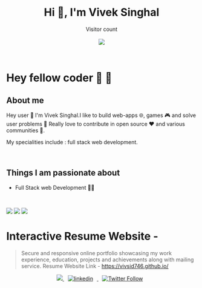 

<h1 align="center">Hi 👋, I'm Vivek Singhal</h1>

<p align="center"> 
  Visitor count<br> <br>
  <img src="https://profile-counter.glitch.me/vivsid746/count.svg" />
</p>

<br/>

# Hey fellow coder :wave: 👋

## About me



Hey user 👋 I'm Vivek Singhal.I like to build web-apps 🌐, games 🎮 and solve user problems 🧐 Really love to contribute in open source ❤️ and various communities 💭.

My specialities include : full stack web development.

<br>




## Things I am passionate about
  
- Full Stack web Development 👨‍💻
<!-- - Blockchain Development �� -->

<!-- ## Get in touch :coffee:

- Your future buddy to discuss Product related things along with tech, business intelligence and mareketing in general on [Twitter](https://twitter.com/Viveksi2023).
- Your future employee on [LinkedIn](https://www.linkedin.com/in/vivek-singhal-9718851a3/).
- And of course GitHub you're already on (Recursion). -->

<br>

<p align="centre">
<a href = "https://www.linkedin.com/in/vivek-singhal-9718851a3/"><img src="https://img.icons8.com/fluent/48/000000/linkedin.png"/></a>
<a href = "https://www.instagram.com/_vivekagrawal_/"><img src="https://img.icons8.com/fluent/48/000000/instagram-new.png"/></a>
<a href = "mailto:viveksinghal746@gmail.com?Subject=Regarding Github Profile"><img src="https://img.icons8.com/color/48/000000/gmail.png"/></a>

</p>


# Interactive Resume Website - 

> Secure and responsive online portfolio showcasing my work experience, education, projects and achievements along with mailing service. 
 Resume Website Link -   https://vivsid746.github.io/


                                            

<p align = "center">
  

  
   <a href="https://github.com/vivsid746/">
    <img src="https://img.shields.io/github/followers/vivekdrys?label=Follow%20vivsid746&style=social"></img>
  </a>

<a href="https://www.linkedin.com/in/vivek-singhal-9718851a3/" rel="nofollow noreferrer">
                <img style="padding-right: 10px;padding-left: 10px;" src="https://img.shields.io/badge/LinkedIn-Vivek Singhal-blue?style=social&logo=LinkedIn" alt="linkedin">
              </img>
              </a>

  <a href="https://twitter.com/intent/follow?original_referer=https%3A%2F%2Fpublish.twitter.com%2F&ref_src=twsrc%5Etfw&region=follow_link&screen_name=viveksi2023&tw_p=followbutton">
                <img style="padding-right: 10px;padding-left: 10px;" alt="Twitter Follow" src="https://img.shields.io/twitter/follow/viveksi2023?style=social">
              </img>
              </a>
</p >




</div>
